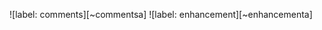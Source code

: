 

![label: comments][~commentsa]
![label: enhancement][~enhancementa]

[~comments]: https://img.shields.io/badge/-comments-006b75.svg
[~enhancement]: https://img.shields.io/badge/-enhancement-84b6eb.svg
